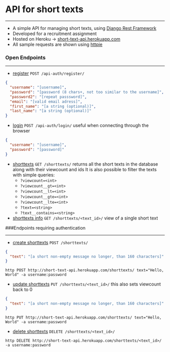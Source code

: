 # API for short texts

---
- A simple API for managing short texts, using [Django Rest Framework](https://www.django-rest-framework.org)<br>
- Developed for a recruitment assignment
- Hosted on Heroku -> [short-text-api.herokuapp.com](http://short-text-api.herokuapp.com)
- All sample requests are shown using [httpie](https://httpie.io)

### Open Endpoints

---
- [register](http://short-text-api.herokuapp.com/api-auth/register/) `POST /api-auth/register/`
```json
{
  "username": "[username]",
  "password": "[password (8 chars+, not too similar to the username]",
  "password2": "[repeat passsword]",
  "email": "[valid email adress]",
  "first_name": "[a string (optional)]",
  "last_name": "[a string (optional)]"
}
 ```
- [login](http://short-text-api.herokuapp.com/api-auth/login/) `POST /api-auth/login/` useful when connecting through the browser
```json
{
  "username": "[username]",
  "password": "[password]"
}
```
- [shorttexts](http://short-text-api.herokuapp.com/shorttexts/) `GET /shorttexts/` returns all the short texts in the database along with their viewcount and ids
  It is also possible to filter the texts with simple queries:
    -  `?viewcount=<int>`
    -  `?viewcount__gt=<int>`
    -  `?viewcount__lt=<int>`
    -  `?viewcount__gte=<int>`
    -  `?viewcount__lte=<int>`
    -  `?text=<string>`
    -  `?text__contains=<string>`
- [shorttexts info](http://short-text-api.herokuapp.com/shorttexts/) `GET /shorttexts/<text_id>/` view of a single short text

###Endpoints requiring authentication


---
- [create shorttexts](http://short-text-api.herokuapp.com/shorttexts/) `POST /shorttexts/`
```json
{
  "text": "[a short non-empty message no longer, than 160 characters]"
}
```
```commandline
http POST http://short-text-api.herokuapp.com/shorttexts/ text="Hello, World" -a username:password
```
- [update shorttexts](http://short-text-api.herokuapp.com/shorttexts/) `PUT /shorttexts/<text_id>/` this also sets viewcount back to 0
```json
{
  "text": "[a short non-empty message no longer, than 160 characters]"
}
```
```commandline
http PUT http://short-text-api.herokuapp.com/shorttexts/ text="Hello, World" -a username:password
```
- [delete shorttexts](http://short-text-api.herokuapp.com/shorttexts/) `DELETE /shorttexts/<text_id>/`
```commandline
http DELETE http://short-text-api.herokuapp.com/shorttexts/<text_id>/ -a username:password
```

